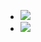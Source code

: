 - ![](https://remnote-user-data.s3.amazonaws.com/EhLju_yfFbMUDgzCcCoPYGV4ItPvOtCq30hgYdBERqtvmWaO7v3UFwKD4xENLpye3NSWzniYZ-c9I6b0hqmXuy_mKVd6XOESfdE7svYg6_rbib3BJocZOYfrD50vY2hV.png) 
- ![](https://remnote-user-data.s3.amazonaws.com/2JrVc5A9M7xceP2KBu7plaKzaptXpeDk6FZn9bdYhMJdVqurZA6SbtDzl3Gmq-YRiHL1oWDHKIMrzaS_cuhIddSX-umN7SbD6grzybUQZx948jRWMysLeIcerY0k0mOo.png) 
